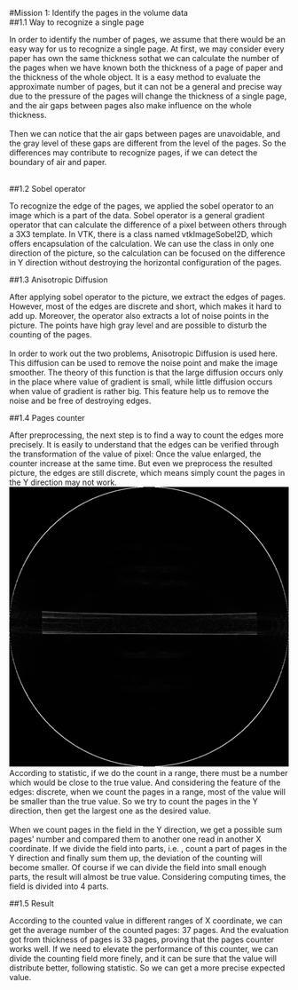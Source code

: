 #Mission 1: Identify the pages in the volume data
<br>
##1.1 Way to recognize a single page


In order to identify the number of pages, we assume that there would be an easy way for us to recognize a single page.
At first, we may consider every paper has own the same thickness sothat we can calculate the number of the pages when we have known both the thickness of a page of paper and the thickness of the whole object. 
It is a easy method to evaluate the approximate number of pages, but it can not be a general and precise way due to the pressure of the pages will change the thickness of a single page, and the air gaps between pages also make influence on the whole thickness.
<br><br>
Then we can notice that the air gaps between pages are unavoidable, and the gray level of these gaps are different from the level of the pages. 
So the differences may contribute to recognize pages, if we can detect the boundary of air and paper.
<br><br>

##1.2 Sobel operator


To recognize the edge of the pages, we applied the sobel operator to an image which is a part of the data. 
Sobel operator is a general gradient operator that can calculate the difference of a pixel between others through a 3X3 template. 
In VTK, there is a class named vtkImageSobel2D, which offers encapsulation of the calculation. 
We can use the class in only one direction of the picture, so the calculation can be focused on the difference in Y direction without destroying the horizontal configuration of the pages.


##1.3 Anisotropic Diffusion


After applying sobel operator to the picture, we extract the edges of pages. 
However, most of the edges are discrete and short, which makes it hard to add up. 
Moreover, the operator also extracts a lot of noise points in the picture. The points have high gray level and are possible to disturb the counting of the pages. 
<br><br>
In order to work out the two problems, Anisotropic Diffusion is used here. This diffusion can be used to remove the noise point and make the image smoother. The theory of this function is that the large diffusion occurs only in the place where value of gradient is small, while little diffusion occurs when value of gradient is rather big. This feature help us to remove the noise and be free of destroying edges.


##1.4 Pages counter


After preprocessing, the next step is to find a way to count the edges more precisely. It is easily to understand that the edges can be verified through the transformation of the value of pixel: Once the value enlarged, the counter increase at the same time. But even we preprocess the resulted picture, the edges are still discrete, which means simply count the pages in the Y direction may not work.
<br>
![img](https://github.com/csh589/pages-visualization/blob/master/Result-Pictures/Sobel.tif)
<br>
According to statistic, if we do the count in a range, there must be a number which would be close to the true value. And considering the feature of the edges: discrete, when we count the pages in a range, most of the value will be smaller than the true value. So we try to count the pages in the Y direction, then get the largest one as the desired value. 
<br><br>
When we count pages in the field in the Y direction, we get a possible sum pages' number and compared them to another one read in another X coordinate. If we divide the field into parts, i.e. , count a part of pages in the Y direction and finally sum them up, the deviation of the counting will become smaller. Of course if we can divide the field into small enough parts, the result will almost be true value. Considering computing times, the field is divided into 4 parts.


##1.5 Result


According to the counted value in different ranges of X coordinate, we can get the average number of the counted pages: 37 pages. And the evaluation got from thickness of pages is 33 pages, proving that the pages counter works well. If we need to elevate the performance of this counter, we can divide the counting field more finely, and it can be sure that the value will distribute better, following statistic. So we can get a more precise expected value.

